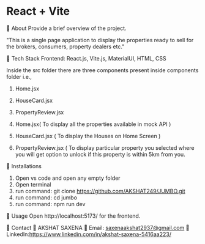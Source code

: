 # React + Vite

📌 About
Provide a brief overview of the project.

"This is a single page application to display the properties ready to sell for the brokers, consumers, property dealers etc."

📌 Tech Stack
Frontend: React.js, Vite.js, MaterialUI, HTML, CSS



Inside the src folder there are three components present inside components folder i.e.,
1. Home.jsx
2. HouseCard.jsx
3. PropertyReview.jsx

1. Home.jsx(  To display all the properties available in mock API )
2. HouseCard.jsx (  To display the Houses on Home Screen )
3. PropertyReview.jsx ( To display particular property you selected where you will get option to unlock if this property is within 5km from you.


📌 Installations
1. Open vs code and open any empty folder
2. Open terminal
3. run  command: git clone https://github.com/AKSHAT249/JUMBO.git
4. run command: cd jumbo
5. run command: npm run dev
   


📌 Usage
Open http://localhost:5173/ for the frontend.

📌 Contact
👤 AKSHAT SAXENA
📧 Email: saxenaakshat2937@gmail.com
🔗 LinkedIn:https://www.linkedin.com/in/akshat-saxena-5416aa223/

